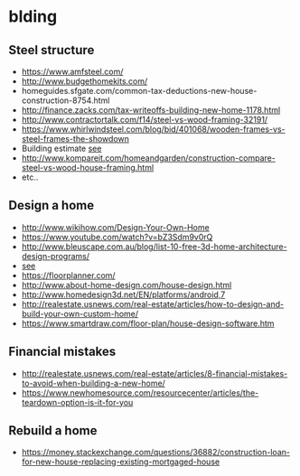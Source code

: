 # blding
Steel structure
-----------------
- https://www.amfsteel.com/
- http://www.budgethomekits.com/
- homeguides.sfgate.com/common-tax-deductions-new-house-construction-8754.html
- http://finance.zacks.com/tax-writeoffs-building-new-home-1178.html
- http://www.contractortalk.com/f14/steel-vs-wood-framing-32191/
- https://www.whirlwindsteel.com/blog/bid/401068/wooden-frames-vs-steel-frames-the-showdown
- Building estimate [see](https://www.buildingsguide.com/estimates/building-cost-estimate.php)
- http://www.kompareit.com/homeandgarden/construction-compare-steel-vs-wood-house-framing.html
- etc..

Design a home
-------------------
- http://www.wikihow.com/Design-Your-Own-Home
- https://www.youtube.com/watch?v=bZ3Sdm9v0rQ
- http://www.bleuscape.com.au/blog/list-10-free-3d-home-architecture-design-programs/
- [see](http://www.homeplans.com/house-plans/hp/catalogsearch/advanced/#criteria[hw_sq_ft][min]=900&criteria[hw_sq_ft][max]=1600&criteria[architectural_styles][]=572)
- https://floorplanner.com/
- http://www.about-home-design.com/house-design.html
- http://www.homedesign3d.net/EN/platforms/android,7
- http://realestate.usnews.com/real-estate/articles/how-to-design-and-build-your-own-custom-home/
- https://www.smartdraw.com/floor-plan/house-design-software.htm

Financial mistakes
---------------------
- http://realestate.usnews.com/real-estate/articles/8-financial-mistakes-to-avoid-when-building-a-new-home/
- https://www.newhomesource.com/resourcecenter/articles/the-teardown-option-is-it-for-you


Rebuild a home
------------------
- https://money.stackexchange.com/questions/36882/construction-loan-for-new-house-replacing-existing-mortgaged-house
